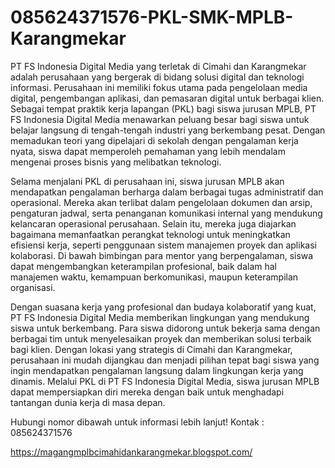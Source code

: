 # 085624371576-PKL-SMK-MPLB-Karangmekar
PT FS Indonesia Digital Media yang terletak di Cimahi dan Karangmekar adalah perusahaan yang bergerak di bidang solusi digital dan teknologi informasi. Perusahaan ini memiliki fokus utama pada pengelolaan media digital, pengembangan aplikasi, dan pemasaran digital untuk berbagai klien. Sebagai tempat praktik kerja lapangan (PKL) bagi siswa jurusan MPLB, PT FS Indonesia Digital Media menawarkan peluang besar bagi siswa untuk belajar langsung di tengah-tengah industri yang berkembang pesat. Dengan memadukan teori yang dipelajari di sekolah dengan pengalaman kerja nyata, siswa dapat memperoleh pemahaman yang lebih mendalam mengenai proses bisnis yang melibatkan teknologi.

Selama menjalani PKL di perusahaan ini, siswa jurusan MPLB akan mendapatkan pengalaman berharga dalam berbagai tugas administratif dan operasional. Mereka akan terlibat dalam pengelolaan dokumen dan arsip, pengaturan jadwal, serta penanganan komunikasi internal yang mendukung kelancaran operasional perusahaan. Selain itu, mereka juga diajarkan bagaimana memanfaatkan perangkat teknologi untuk meningkatkan efisiensi kerja, seperti penggunaan sistem manajemen proyek dan aplikasi kolaborasi. Di bawah bimbingan para mentor yang berpengalaman, siswa dapat mengembangkan keterampilan profesional, baik dalam hal manajemen waktu, kemampuan berkomunikasi, maupun keterampilan organisasi.

Dengan suasana kerja yang profesional dan budaya kolaboratif yang kuat, PT FS Indonesia Digital Media memberikan lingkungan yang mendukung siswa untuk berkembang. Para siswa didorong untuk bekerja sama dengan berbagai tim untuk menyelesaikan proyek dan memberikan solusi terbaik bagi klien. Dengan lokasi yang strategis di Cimahi dan Karangmekar, perusahaan ini mudah dijangkau dan menjadi pilihan tepat bagi siswa yang ingin mendapatkan pengalaman langsung dalam lingkungan kerja yang dinamis. Melalui PKL di PT FS Indonesia Digital Media, siswa jurusan MPLB dapat mempersiapkan diri mereka dengan baik untuk menghadapi tantangan dunia kerja di masa depan.

Hubungi nomor dibawah untuk informasi lebih lanjut!
Kontak :
085624371576

https://magangmplbcimahidankarangmekar.blogspot.com/
